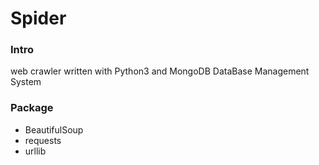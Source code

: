 # Spider

### Intro
web crawler written with Python3 and MongoDB DataBase Management System

### Package
* BeautifulSoup
* requests
* urllib
